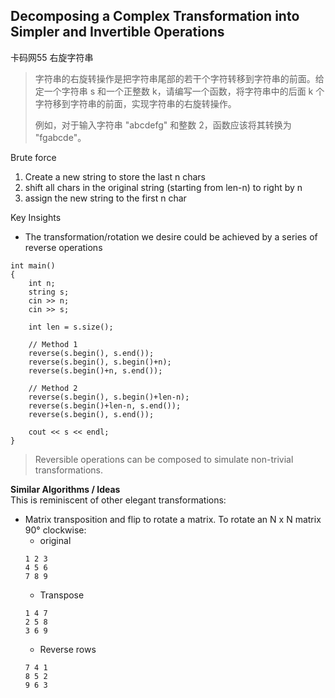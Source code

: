 ## Decomposing a Complex Transformation into Simpler and Invertible Operations
卡码网55 右旋字符串
> 字符串的右旋转操作是把字符串尾部的若干个字符转移到字符串的前面。给定一个字符串 s 和一个正整数 k，请编写一个函数，将字符串中的后面 k 个字符移到字符串的前面，实现字符串的右旋转操作。 
>
> 例如，对于输入字符串 "abcdefg" 和整数 2，函数应该将其转换为 "fgabcde"。

Brute force
1. Create a new string to store the last n chars
2. shift all chars in the original string (starting from len-n) to right by n
3. assign the new string to the first n char

Key Insights
- The transformation/rotation we desire could be achieved by a series of reverse operations
```
int main()
{
    int n;
    string s;
    cin >> n;
    cin >> s;

    int len = s.size();

    // Method 1
    reverse(s.begin(), s.end());
    reverse(s.begin(), s.begin()+n);
    reverse(s.begin()+n, s.end());

    // Method 2
    reverse(s.begin(), s.begin()+len-n);
    reverse(s.begin()+len-n, s.end());
    reverse(s.begin(), s.end());

    cout << s << endl;
}
```
> Reversible operations can be composed to simulate non-trivial transformations.

**Similar Algorithms / Ideas**  
This is reminiscent of other elegant transformations:
- Matrix transposition and flip to rotate a matrix. To rotate an N x N matrix 90° clockwise:
  - original
  ```
  1 2 3
  4 5 6
  7 8 9
  ```
  - Transpose
  ```
  1 4 7
  2 5 8
  3 6 9
  ```
  - Reverse rows
  ```
  7 4 1
  8 5 2
  9 6 3
  ```

